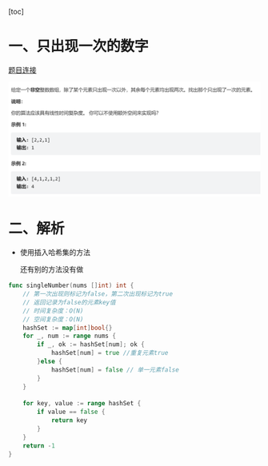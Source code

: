 [toc]





# 一、只出现一次的数字

[题目连接](https://leetcode.cn/leetbook/read/hash-table/xhsyr2/)

<img src="pic/%5B%E7%B1%BB%E5%9E%8B1%5D.assets/image-20220601172247444.png" alt="image-20220601172247444" style="zoom: 50%;" />



# 二、解析

- 使用插入哈希集的方法

   还有别的方法没有做

```go
func singleNumber(nums []int) int {
    // 第一次出现则标记为false，第二次出现标记为true
    // 返回记录为false的元素key值
    // 时间复杂度：O(N)
    // 空间复杂度：O(N)
    hashSet := map[int]bool{}
    for _, num := range nums {
        if _, ok := hashSet[num]; ok {
            hashSet[num] = true //重复元素true
        }else {
            hashSet[num] = false // 单一元素false
        }
    }

    for key, value := range hashSet {
        if value == false {
            return key
        }
    }
    return -1
}
```

